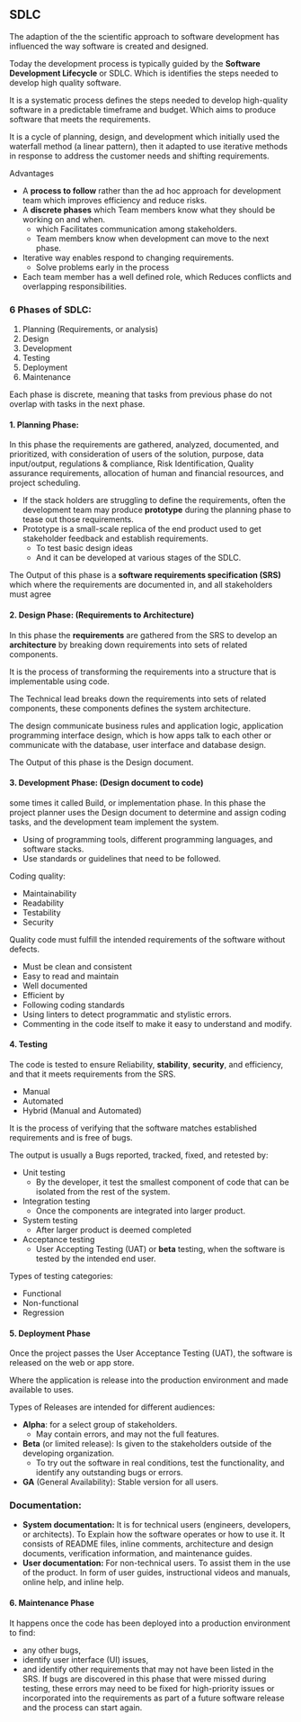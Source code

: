 
## SDLC
The adaption of the the scientific approach to software development has influenced the way software is created and designed.

Today the development process is typically guided by the **Software Development Lifecycle** or SDLC.
Which is identifies the steps needed to develop high quality software.

It is a systematic process defines the steps needed to develop high-quality software in a predictable timeframe and budget. Which aims to produce software that meets the requirements.

It is a cycle of planning, design, and development which initially used the waterfall method (a linear pattern), then it adapted to use iterative methods in response to address the customer needs and shifting requirements.

Advantages
- A **process to follow** rather than the ad hoc approach for development team which improves efficiency and reduce risks.
- A **discrete phases** which Team members know what they should be working on and when.
	- which Facilitates communication among stakeholders.
	- Team members know when development can move to the next phase.
- Iterative way enables respond to changing requirements.
	- Solve problems early in the process
- Each team member has a well defined role, which Reduces conflicts and overlapping responsibilities.


### 6 Phases of SDLC:
1. Planning (Requirements, or analysis)
2. Design
3. Development
4. Testing
5. Deployment
6. Maintenance

Each phase is discrete, meaning that tasks from previous phase do not overlap with tasks in the next phase.
#### 1. Planning Phase:
In this phase the requirements are gathered, analyzed, documented, and prioritized, with consideration of users of the solution, purpose, data input/output, regulations & compliance, Risk Identification, Quality assurance requirements, allocation of human and financial resources, and project scheduling.

- If the stack holders are struggling to define the requirements, often the development team may produce **prototype** during the planning phase to tease out those requirements.
- Prototype is a small-scale replica of the end product used to get stakeholder feedback and establish requirements.
	- To test basic design ideas
	- And it can be developed at various stages of the SDLC.

The Output of this phase is a **software requirements specification (SRS)** which where the requirements are documented in, and all stakeholders must agree

#### 2. Design Phase: (Requirements to Architecture)
In this phase the **requirements** are gathered from the SRS to develop an **architecture** by breaking down requirements into sets of related components.

It is the process of transforming the requirements into a structure that is implementable using code.

The Technical lead breaks down the requirements into sets of related components, these components defines the system architecture.

The design communicate business rules and application logic, application programming interface design, which is how apps talk to each other or communicate with the database, user interface and database design.

The Output of this phase is the Design document.

#### 3. Development Phase: (Design document to code)
some times it called Build, or implementation phase.
In this phase the project planner uses the Design document to determine and assign coding tasks, and the development team implement the system.
- Using of programming tools, different programming languages, and software stacks.
- Use standards or guidelines that need to be followed.

Coding quality:
- Maintainability
- Readability
- Testability
- Security

Quality code must fulfill the intended requirements of the software without defects.
- Must be clean and consistent
- Easy to read and maintain
- Well documented
- Efficient
by 
- Following coding standards
- Using linters to detect programmatic and stylistic errors.
- Commenting in the code itself to make it easy to understand and modify.

#### 4. Testing
The code is tested to ensure 
Reliability, **stability**, **security**, and efficiency, 
and that it meets requirements from the SRS.
- Manual
- Automated
- Hybrid (Manual and Automated)

It is the process of verifying that the software matches established requirements and is free of bugs.

The output is usually a Bugs reported, tracked, fixed, and retested by:
- Unit testing
	- By the developer, it test the smallest component of code that can be isolated from the rest of the system.
- Integration testing
	- Once the components are integrated into larger product.
- System testing
	- After larger product is deemed completed
- Acceptance testing
	- User Accepting Testing (UAT) or **beta** testing, when the software is tested by the intended end user.

Types of testing categories:
- Functional
- Non-functional
- Regression

#### 5. Deployment Phase
Once the project passes the User Acceptance Testing (UAT), the software is released on the web or app store.

Where the application is release into the production environment and made available to uses.

Types of Releases are intended for different audiences:
- **Alpha**: for a select group of stakeholders.
	- May contain errors, and may not the full features.
- **Beta** (or limited release): Is given to the stakeholders outside of the developing organization.
	- To try out the software in real conditions, test the functionality, and identify any outstanding bugs or errors.
- **GA** (General Availability): Stable version for all users.

### Documentation:
- **System documentation:**
It is for technical users (engineers, developers, or architects).
To Explain how the software operates or how to use it.
It consists of README files, inline comments, architecture and design documents, verification information, and maintenance guides.
- **User documentation:**
For non-technical users.
To assist them in the use of the product.
In form of user guides, instructional videos and manuals, online help, and inline help.

#### 6. Maintenance Phase
It happens once the code has been deployed into a production environment to find:
- any other bugs, 
- identify user interface (UI) issues, 
- and identify other requirements that may not have been listed in the SRS.
If bugs are discovered in this phase that were missed during testing, these errors may need to be fixed for high-priority issues or incorporated into the requirements as part of a future software release and the process can start again.
